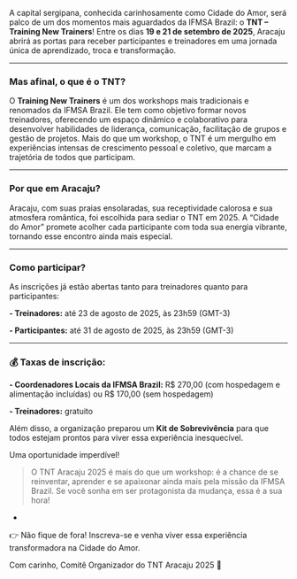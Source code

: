 A capital sergipana, conhecida carinhosamente como Cidade do Amor, será palco de um dos momentos mais aguardados da IFMSA Brazil: o **TNT – Training New Trainers**! Entre os dias **19 e 21 de setembro de 2025**, Aracaju abrirá as portas para receber participantes e treinadores em uma jornada única de aprendizado, troca e transformação.



---
### Mas afinal, o que é o TNT?
O **Training New Trainers** é um dos workshops mais tradicionais e renomados da IFMSA Brazil. Ele tem como objetivo formar novos treinadores, oferecendo um espaço dinâmico e colaborativo para desenvolver habilidades de liderança, comunicação, facilitação de grupos e gestão de projetos. Mais do que um workshop, o TNT é um mergulho em experiências intensas de crescimento pessoal e coletivo, que marcam a trajetória de todos que participam.



---
### Por que em Aracaju?

Aracaju, com suas praias ensolaradas, sua receptividade calorosa e sua atmosfera romântica, foi escolhida para sediar o TNT em 2025. A “Cidade do Amor” promete acolher cada participante com toda sua energia vibrante, tornando esse encontro ainda mais especial.



---
### Como participar?

As inscrições já estão abertas tanto para treinadores quanto para participantes:

**- Treinadores:** até 23 de agosto de 2025, às 23h59 (GMT-3)

**- Participantes:** até 31 de agosto de 2025, às 23h59 (GMT-3)



---
### 💰 Taxas de inscrição:

**- Coordenadores Locais da IFMSA Brazil:** R$ 270,00 (com hospedagem e alimentação incluídas) ou R$ 170,00 (sem hospedagem)

**- Treinadores:** gratuito

Além disso, a organização preparou um **Kit de Sobrevivência** para que todos estejam prontos para viver essa experiência inesquecível.

Uma oportunidade imperdível!

> O TNT Aracaju 2025 é mais do que um workshop: é a chance de se reinventar, aprender e se apaixonar ainda mais pela missão da IFMSA Brazil. Se você sonha em ser protagonista da mudança, essa é a sua hora!

*

👉 Não fique de fora! Inscreva-se e venha viver essa experiência transformadora na Cidade do Amor.

Com carinho,
Comitê Organizador do TNT Aracaju 2025 🖤